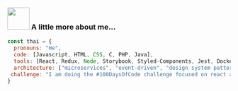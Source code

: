 ### <img src="https://media.giphy.com/media/VgCDAzcKvsR6OM0uWg/giphy.gif" width="50"> A little more about me...  
```javascript
const thai = {
  pronouns: "He",
  code: [Javascript, HTML, CSS, C, PHP, Java],
  tools: [React, Redux, Node, Storybook, Styled-Components, Jest, Docker],
  architecture: ["microservices", "event-driven", "design system pattern"],
 challenge: "I am doing the #100DaysOfCode challenge focused on react and typescript"
}
